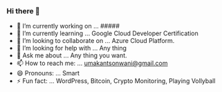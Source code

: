 ### Hi there 👋
<!--
**umakant/umakant** is a ✨ _special_ ✨ repository because its `README.md` (this file) appears on your GitHub profile.
-->


- 🔭 I’m currently working on ... #####
- 🌱 I’m currently learning ... Google Cloud Developer Certification
- 👯 I’m looking to collaborate on ... Azure Cloud Platform.
- 🤔 I’m looking for help with ... Any thing
- 💬 Ask me about ... Any thing you want.
- 📫 How to reach me: ... umakantsonwani@gmail.com
- 😄 Pronouns: ... Smart
- ⚡ Fun fact: ... WordPress, Bitcoin, Crypto Monitoring, Playing Vollyball
